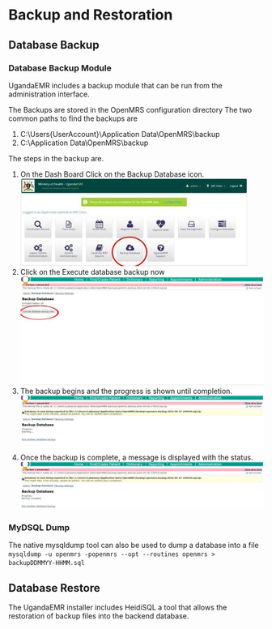 # Backup and Restoration 
## Database Backup
### Database Backup Module 
UgandaEMR includes a backup module that can be run from the administration interface. 

The Backups are stored in the OpenMRS configuration directory
The two common paths to find the backups are
1. C:\Users\{UserAccount}\Application Data\OpenMRS\backup
2. C:\Application Data\OpenMRS\backup

The steps in the backup are.
1. On the Dash Board Click on the Backup Database icon.
![Dash Board backup button](images/backup/backup1.0.jpg)
2. Click on the Execute database backup now
![](images/backup/backup2.jpg)
3. The backup begins and the progress is shown until completion.
![Backup in progress](images/backup/backup3.jpg)
4. Once the backup is complete, a message is displayed with the status.
![Backup complete](images/backup/backup4.jpg)

### MyDSQL Dump
The native mysqldump tool can also be used to dump a database into a file 
`mysqldump -u openmrs -popenmrs --opt --routines openmrs > backupDDMMYY-HHMM.sql`

## Database Restore 
The UgandaEMR installer includes HeidiSQL a tool that allows the restoration of backup files into the backend database. 